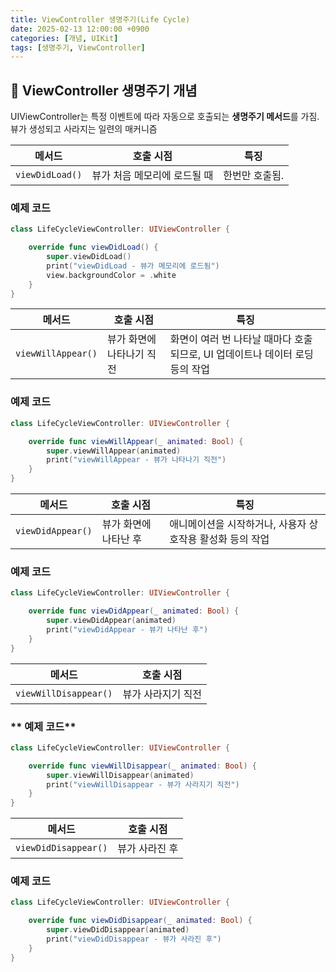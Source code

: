 ```yaml
---
title: ViewController 생명주기(Life Cycle)
date: 2025-02-13 12:00:00 +0900
categories: [개념, UIKit]
tags: [생명주기, ViewController]
---
```


## **📌 ViewController 생명주기 개념**

UIViewController는 특정 이벤트에 따라 자동으로 호출되는 **생명주기 메서드**를 가짐.
뷰가 생성되고 사라지는 일련의 매커니즘

| 메서드 | 호출 시점 | 특징 |
| --- | --- | --- |
| `viewDidLoad()` | 뷰가 처음 메모리에 로드될 때 | 한번만 호출됨. |

### **예제 코드**

```swift
class LifeCycleViewController: UIViewController {

    override func viewDidLoad() {
        super.viewDidLoad()
        print("viewDidLoad - 뷰가 메모리에 로드됨")
        view.backgroundColor = .white
    }
}
```

| 메서드 | 호출 시점 | 특징 |
| --- | --- | --- |
| `viewWillAppear()` | 뷰가 화면에 나타나기 직전 | 화면이 여러 번 나타날 때마다 호출되므로, UI 업데이트나 데이터 로딩 등의 작업 |

### **예제 코드**

```swift
class LifeCycleViewController: UIViewController {

    override func viewWillAppear(_ animated: Bool) {
        super.viewWillAppear(animated)
        print("viewWillAppear - 뷰가 나타나기 직전")
    }
}
```

| 메서드 | 호출 시점 | 특징 |
| --- | --- | --- |
| `viewDidAppear()` | 뷰가 화면에 나타난 후 | 애니메이션을 시작하거나, 사용자 상호작용 활성화 등의 작업 |

### **예제 코드**

```swift
class LifeCycleViewController: UIViewController {

    override func viewDidAppear(_ animated: Bool) {
        super.viewDidAppear(animated)
        print("viewDidAppear - 뷰가 나타난 후")
    }
}
```

| 메서드 | 호출 시점 |
| --- | --- |
| `viewWillDisappear()` | 뷰가 사라지기 직전 |

### ** 예제 코드**

```swift
class LifeCycleViewController: UIViewController {

    override func viewWillDisappear(_ animated: Bool) {
        super.viewWillDisappear(animated)
        print("viewWillDisappear - 뷰가 사라지기 직전")
    }
}
```

| 메서드 | 호출 시점 |
| --- | --- |
| `viewDidDisappear()` | 뷰가 사라진 후 |

### **예제 코드**

```swift
class LifeCycleViewController: UIViewController {

    override func viewDidDisappear(_ animated: Bool) {
        super.viewDidDisappear(animated)
        print("viewDidDisappear - 뷰가 사라진 후")
    }
}
```
